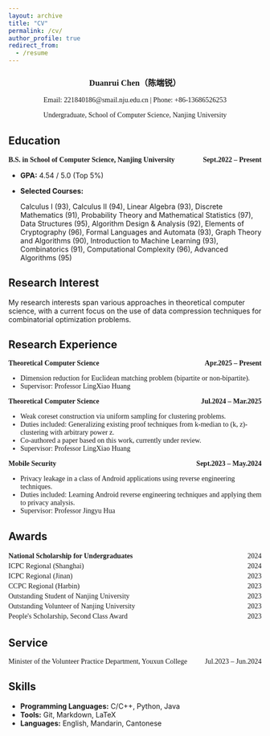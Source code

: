 ```yaml
---
layout: archive
title: "CV"
permalink: /cv/
author_profile: true
redirect_from:
  - /resume
---
```


<style>
.archive {
  font-family: 'Georgia', serif;
}
</style>

<style>
.header {
  text-align: center;
  font-family: 'Georgia', serif;
  margin-bottom: 30px;
}
</style>


<div class="header">
  <h3>Duanrui Chen（陈端锐）</h3>
  <p>Email: 221840186@smail.nju.edu.cn | Phone: +86-13686526253</p>
  <p>Undergraduate, School of Computer Science, Nanjing University</p>
</div>


<style>
.education-header {
    display: flex;
    justify-content: space-between;
    font-weight: bold;
    font-family: 'Georgia', serif;
} 
</style>


## Education

<div class="education-header">
  <div>B.S. in School of Computer Science, Nanjing University</div>
  <div>Sept.2022 – Present</div>
</div>


- **GPA:** 4.54 / 5.0 (Top 5%)

- **Selected Courses:**

	Calculus I (93), Calculus II (94), Linear Algebra (93), Discrete Mathematics (91), Probability Theory and Mathematical Statistics (97), Data Structures (95), Algorithm Design & Analysis (92), Elements of Cryptography (96), Formal Languages and Automata (93), Graph Theory and Algorithms (90), Introduction to Machine Learning (93), Combinatorics (91), Computational Complexity (96), Advanced Algorithms (95)  

<style>
.research-entry {
  display: flex;
  justify-content: space-between;
  font-weight: bold;
  font-family: 'Georgia', serif;
  margin-top: 10px;
}
.research-body {
  font-family: 'Georgia', serif;
  margin-bottom: 10px;
}
</style>


## Research Interest

My research interests span various approaches in theoretical computer science, with a current focus on the use of data compression techniques for combinatorial optimization problems.

## Research Experience

<div class="research-entry">
  <div>Theoretical Computer Science</div>
  <div>Apr.2025 – Present</div>
</div>
<div class="research-body">
  <ul>
    <li>Dimension reduction for Euclidean matching problem (bipartite or non-bipartite).</li>
    <li>Supervisor: Professor LingXiao Huang</li>
  </ul>
</div>


<div class="research-entry">
  <div>Theoretical Computer Science</div>
  <div>Jul.2024 – Mar.2025</div>
</div>
<div class="research-body">
  <ul>
    <li>Weak coreset construction via uniform sampling for clustering problems.</li>
    <li>Duties included: Generalizing existing proof techniques from k-median to (k, z)-clustering with arbitrary power z.</li>
    <li>Co-authored a paper based on this work, currently under review.</li>
    <li>Supervisor: Professor LingXiao Huang</li>
  </ul>
</div>


<div class="research-entry">
  <div>Mobile Security</div>
  <div>Sept.2023 – May.2024</div>
</div>
<div class="research-body">
  <ul>
    <li>Privacy leakage in a class of Android applications using reverse engineering techniques.</li>
    <li>Duties included: Learning Android reverse engineering techniques and applying them to privacy analysis.</li>
    <li>Supervisor: Professor Jingyu Hua</li>
  </ul>
</div>


<style>
.awards-list {
  list-style-type: none;
  padding-left: 0;
  font-family: 'Georgia', serif;
}
.awards-list li {
  display: flex;
  justify-content: space-between;
  padding: 2px 0;
}
</style>


## Awards

<ul class="awards-list">
  <li><strong>National Scholarship for Undergraduates</strong><span>2024</span></li>
  <li>ICPC Regional (Shanghai) 🥉<span>2024</span></li>
  <li>ICPC Regional (Jinan) 🥉<span>2023</span></li>
  <li>CCPC Regional (Harbin) 🥉<span>2023</span></li>
  <li>Outstanding Student of Nanjing University<span>2023</span></li>
  <li>Outstanding Volunteer of Nanjing University<span>2023</span></li>
    <li>People's Scholarship, Second Class Award<span>2023</span></li>
</ul>

<style>
.service-entry {
  display: flex;
  justify-content: space-between;
  font-family: 'Georgia', serif;
  margin-bottom: 8px;
}
</style>

## Service

<div class="service-entry">
  <div>Minister of the Volunteer Practice Department, Youxun College</div>
  <div>Jul.2023 – Jun.2024</div>
</div>


## Skills

* **Programming Languages:** C/C++, Python, Java  
* **Tools:** Git, Markdown, LaTeX  
* **Languages:** English, Mandarin, Cantonese

